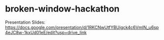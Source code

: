 # broken-window-hackathon

Presentation Slides: https://docs.google.com/presentation/d/1RKCNwUtfYBUigck4c6VmIN_u6sp4eJC8w-1kxUd01eE/edit?usp=drive_link
